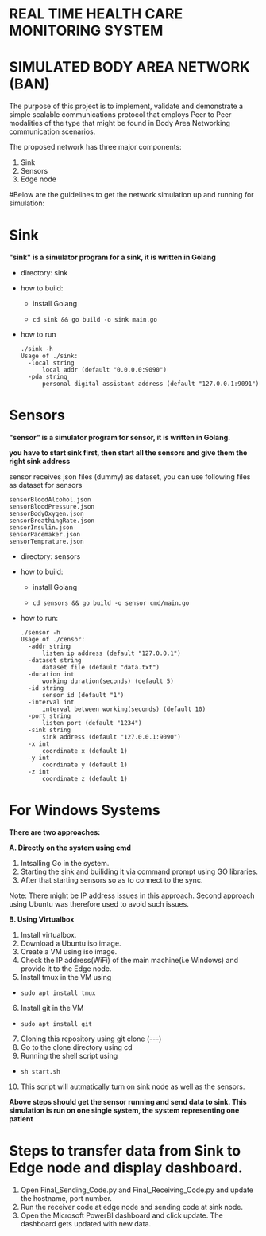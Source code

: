 # REAL TIME HEALTH CARE MONITORING SYSTEM <br>
# SIMULATED BODY AREA NETWORK (BAN)


The purpose of this project is to implement, validate and demonstrate a simple scalable communications protocol that employs Peer to Peer modalities of the type that might be found in Body Area Networking communication scenarios.

The proposed network has three major components:

1. Sink
2. Sensors
3. Edge node


#Below are the guidelines to get the network simulation up and running for simulation:

# Sink

**"sink" is a simulator program for a sink, it is written in Golang**

* directory: sink

* how to build:

  * install Golang

  * ```shell
    cd sink && go build -o sink main.go
    ```

* how to run

  ```shell
  ./sink -h
  Usage of ./sink:
    -local string
      	local addr (default "0.0.0.0:9090")
    -pda string
      	personal digital assistant address (default "127.0.0.1:9091")
  ```

# Sensors

**"sensor" is a simulator program for sensor, it is written in Golang.**

**you have to start sink first, then start all the sensors and give them the right sink address**

sensor receives json files (dummy) as dataset, you can use following files as dataset for sensors

```shell
sensorBloodAlcohol.json
sensorBloodPressure.json
sensorBodyOxygen.json
sensorBreathingRate.json
sensorInsulin.json
sensorPacemaker.json
sensorTemprature.json
```

* directory: sensors

* how to build: 

  * install Golang

  * ```shell
    cd sensors && go build -o sensor cmd/main.go 
    ```

* how to run:

  ```shell
  ./sensor -h 
  Usage of ./censor:
    -addr string
      	listen ip address (default "127.0.0.1")
    -dataset string
      	dataset file (default "data.txt")
    -duration int
      	working duration(seconds) (default 5)
    -id string
      	sensor id (default "1")
    -interval int
      	interval between working(seconds) (default 10)
    -port string
      	listen port (default "1234")
    -sink string
      	sink address (default "127.0.0.1:9090")
    -x int
      	coordinate x (default 1)
    -y int
      	coordinate y (default 1)
    -z int
      	coordinate z (default 1)
  
  ```
  
 # For Windows Systems
 
 **There are two approaches:**
 
 **A. Directly on the system using cmd**
 1. Intsalling Go in the system.
 2. Starting the sink and builiding it via command prompt using GO libraries.
 3. After that starting sensors so as to connect to the sync.
 
 Note: There might be IP address issues in this approach. Second approach using Ubuntu was therefore used to avoid such issues.
 
 **B. Using Virtualbox**
 
 1. Install virtualbox.
 2. Download a Ubuntu iso image.
 3. Create a VM using iso image.
 4. Check the IP address(WiFi) of the main machine(i.e Windows) and provide it to the Edge node.
 5. Install tmux in the VM using
  * ```shell
    sudo apt install tmux 
    ```
 
 6. Install git in the VM
  * ```shell
    sudo apt install git 
    ```
    
 7. Cloning this repository using git clone (---)
 8. Go to the clone directory using cd
 9. Running the shell script using 
  * ```shell
    sh start.sh
    ``` 
 
 10. This script will autmatically turn on sink node as well as the sensors.
 
**Above steps should get the sensor running and send data to sink. This simulation is run on one single system, the system representing one patient**
# Steps to transfer data from Sink to Edge node and display dashboard.

1. Open Final_Sending_Code.py and Final_Receiving_Code.py and update the hostname, port number.
2. Run the receiver code at edge node and sending code at sink node.
3. Open the Microsoft PowerBI dashboard and click update. The dashboard gets updated with new data.
  

  
